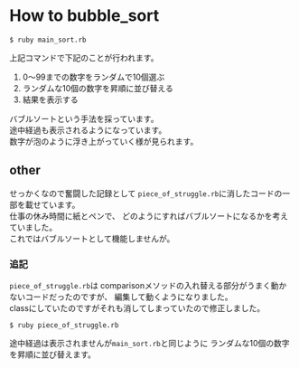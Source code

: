 # How to bubble_sort
```  
$ ruby main_sort.rb  
```  
上記コマンドで下記のことが行われます。  
1. 0～99までの数字をランダムで10個選ぶ
2. ランダムな10個の数字を昇順に並び替える
3. 結果を表示する  

バブルソートという手法を採っています。  
途中経過も表示されるようになっています。  
数字が泡のように浮き上がっていく様が見られます。  

## other
せっかくなので奮闘した記録として
`piece_of_struggle.rb`に消したコードの一部を載せています。  
仕事の休み時間に紙とペンで、
どのようにすればバブルソートになるかを考えていました。  
これではバブルソートとして機能しませんが。  
### 追記  
`piece_of_struggle.rb`は
comparisonメソッドの入れ替える部分がうまく動かないコードだったのですが、
編集して動くようになりました。  
classにしていたのですがそれも消してしまっていたので修正しました。  
```  
$ ruby piece_of_struggle.rb  
```  
途中経過は表示されませんが`main_sort.rb`と同じように
ランダムな10個の数字を昇順に並び替えます。  
